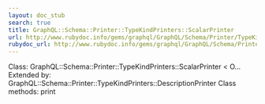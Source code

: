 ```yaml
---
layout: doc_stub
search: true
title: GraphQL::Schema::Printer::TypeKindPrinters::ScalarPrinter
url: http://www.rubydoc.info/gems/graphql/GraphQL/Schema/Printer/TypeKindPrinters/ScalarPrinter
rubydoc_url: http://www.rubydoc.info/gems/graphql/GraphQL/Schema/Printer/TypeKindPrinters/ScalarPrinter
---
```


Class: GraphQL::Schema::Printer::TypeKindPrinters::ScalarPrinter < O...
Extended by:
GraphQL::Schema::Printer::TypeKindPrinters::DescriptionPrinter
Class methods:
print


